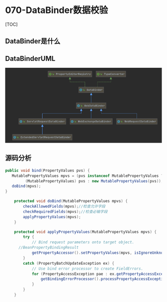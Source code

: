# 070-DataBinder数据校验

[TOC]

## DataBinder是什么





## DataBinderUML

![image-20201224124446547](../../assets/image-20201224124446547.png)



## 源码分析

```java
public void bind(PropertyValues pvs) {
   MutablePropertyValues mpvs = (pvs instanceof MutablePropertyValues ?
         (MutablePropertyValues) pvs : new MutablePropertyValues(pvs));
   doBind(mpvs);
}
```

```java
	protected void doBind(MutablePropertyValues mpvs) {
		checkAllowedFields(mpvs);//检查允许字段
		checkRequiredFields(mpvs);//检查必输字段
		applyPropertyValues(mpvs);
	}
```



```java
	protected void applyPropertyValues(MutablePropertyValues mpvs) {
		try {
			// Bind request parameters onto target object.
      //BeanPropertyBindingResult
			getPropertyAccessor().setPropertyValues(mpvs, isIgnoreUnknownFields(), isIgnoreInvalidFields());
		}
		catch (PropertyBatchUpdateException ex) {
			// Use bind error processor to create FieldErrors.
			for (PropertyAccessException pae : ex.getPropertyAccessExceptions()) {
				getBindingErrorProcessor().processPropertyAccessException(pae, getInternalBindingResult());
			}
		}
	}


```

